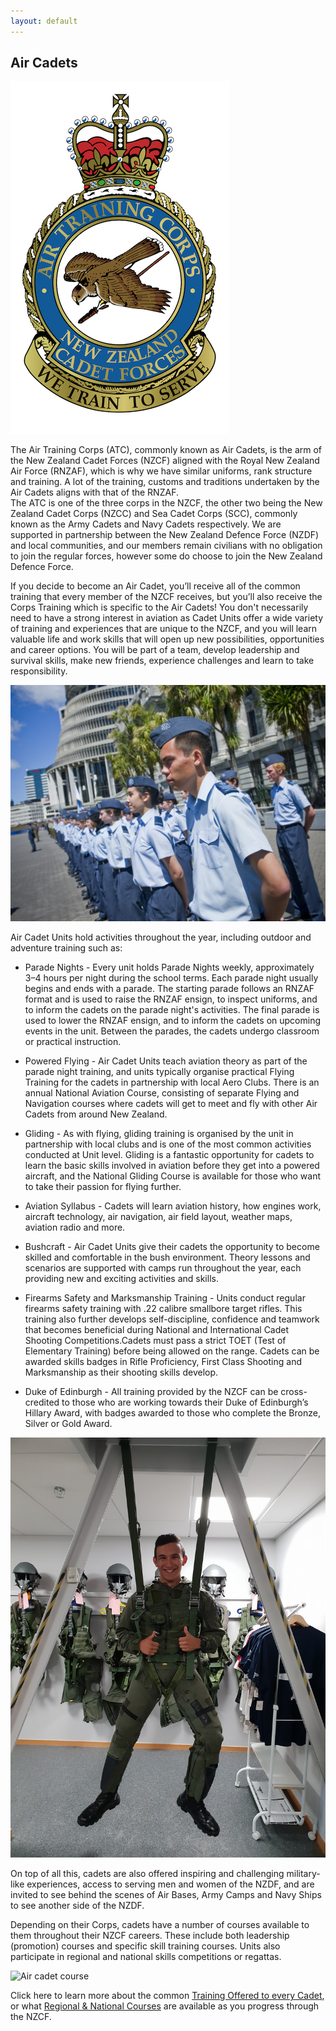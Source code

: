 ```yaml
---
layout: default
---
```


## Air Cadets

<section class="image-text top">

<img src="/img/corps-atc/ATC_Crest.png" alt="Air cadets crest">
<p class="lead">The Air Training Corps (ATC), commonly known as Air Cadets, is the arm of the New Zealand Cadet Forces (NZCF) aligned with the Royal New Zealand Air Force (RNZAF), which is why we have similar uniforms, rank structure and training. A lot of the training, customs and traditions undertaken by the Air Cadets aligns with that of the RNZAF.
<br>
The ATC is one of the three corps in the NZCF, the other two being the New Zealand Cadet Corps (NZCC) and Sea Cadet Corps (SCC), commonly known as the Army Cadets and Navy Cadets respectively. We are supported in partnership between the New Zealand Defence Force (NZDF) and local communities, and our members remain civilians with no obligation to join the regular forces, however some do choose to join the New Zealand Defence Force.</p>

</section>

<p class="page-item">If you decide to become an Air Cadet, you’ll receive all of the common training that every member of the NZCF receives, but you’ll also receive the Corps Training which is specific to the Air Cadets! You don't necessarily need to have a strong interest in aviation as Cadet Units offer a wide variety of training and experiences that are unique to the NZCF, and you will learn valuable life and work skills that will open up new possibilities, opportunities and career options. You will be part of a team, develop leadership and survival skills, make new friends, experience challenges and learn to take responsibility.</p>

<img src="/img/corps-atc/20141109_WN_S1015650_0009.jpg" alt="Air cadets" class="page-item">

Air Cadet Units hold activities throughout the year, including outdoor and adventure training such as:

* Parade Nights - Every unit holds Parade Nights weekly, approximately 3–4 hours per night during the school terms. Each parade night usually begins and ends with a parade. The starting parade follows an RNZAF format and is used to raise the RNZAF ensign, to inspect uniforms, and to inform the cadets on the parade night's activities. The final parade is used to lower the RNZAF ensign, and to inform the cadets on upcoming events in the unit. Between the parades, the cadets undergo classroom or practical instruction.

* Powered Flying - Air Cadet Units teach aviation theory as part of the parade night training, and units typically organise practical Flying Training for the cadets in partnership with local Aero Clubs. There is an annual National Aviation Course, consisting of separate Flying and Navigation courses where cadets will get to meet and fly with other Air Cadets from around New Zealand. 


* Gliding - As with flying, gliding training is organised by the unit in partnership with local clubs and is one of the most common activities conducted at Unit level. Gliding is a fantastic opportunity for cadets to learn the basic skills involved in aviation before they get into a powered aircraft, and the National Gliding Course is available for those who want to take their passion for flying further. 


* Aviation Syllabus - Cadets will learn aviation history, how engines work, aircraft technology, air navigation, air field layout, weather maps, aviation radio and more. 

* Bushcraft - Air Cadet Units give their cadets the opportunity to become skilled and comfortable in the bush environment. Theory lessons and scenarios are supported with camps run throughout the year, each providing new and exciting activities and skills. 

* Firearms Safety and Marksmanship Training - Units conduct regular firearms safety training with .22 calibre smallbore target rifles. This training also further develops self-discipline, confidence and teamwork that becomes beneficial during National and International Cadet Shooting Competitions.Cadets must pass a strict TOET (Test of Elementary Training) before being allowed on the range. Cadets can be awarded skills badges in Rifle Proficiency, First Class Shooting and Marksmanship as their shooting skills develop.

* Duke of Edinburgh - All training provided by the NZCF can be cross-credited to those who are working towards their Duke of Edinburgh’s Hillary Award, with badges awarded to those who complete the Bronze, Silver or Gold Award.

<section class="image-text">

<img src="/img/corps-atc/20190108_102553.jpg" alt="Cadet in Flight suit">

On top of all this, cadets are also offered inspiring and challenging military-like experiences, access to serving men and women of the NZDF, and are invited to see behind the scenes of  Air Bases, Army Camps and Navy Ships to see another side of the NZDF. 

</section>

<p class="page-item">Depending on their Corps, cadets have a number of courses available to them throughout their NZCF careers. These include both leadership (promotion) courses and specific skill training courses. Units also participate in regional and national skills competitions or regattas.</p>

<img src="/img/corps-atc/0a1.JPG" alt="Air cadet course">

Click here to learn more about the common [Training Offered to every Cadet](training.html), or what [Regional & National Courses](cadetcourses.html) are available as you progress through the NZCF.
